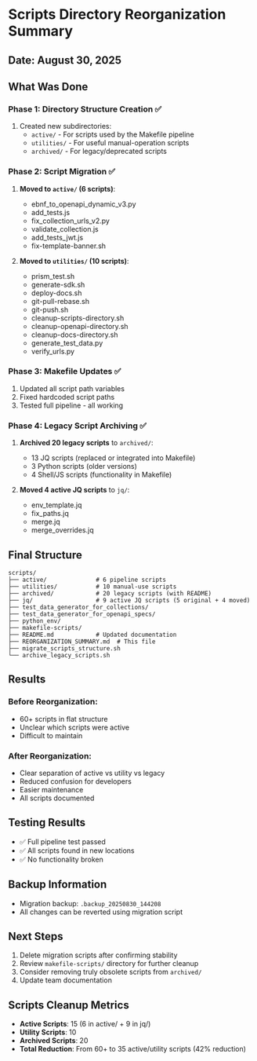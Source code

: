 # Scripts Directory Reorganization Summary

## Date: August 30, 2025

## What Was Done

### Phase 1: Directory Structure Creation ✅
1. Created new subdirectories:
   - `active/` - For scripts used by the Makefile pipeline
   - `utilities/` - For useful manual-operation scripts
   - `archived/` - For legacy/deprecated scripts

### Phase 2: Script Migration ✅
1. **Moved to `active/` (6 scripts)**:
   - ebnf_to_openapi_dynamic_v3.py
   - add_tests.js
   - fix_collection_urls_v2.py
   - validate_collection.js
   - add_tests_jwt.js
   - fix-template-banner.sh

2. **Moved to `utilities/` (10 scripts)**:
   - prism_test.sh
   - generate-sdk.sh
   - deploy-docs.sh
   - git-pull-rebase.sh
   - git-push.sh
   - cleanup-scripts-directory.sh
   - cleanup-openapi-directory.sh
   - cleanup-docs-directory.sh
   - generate_test_data.py
   - verify_urls.py

### Phase 3: Makefile Updates ✅
1. Updated all script path variables
2. Fixed hardcoded script paths
3. Tested full pipeline - all working

### Phase 4: Legacy Script Archiving ✅
1. **Archived 20 legacy scripts** to `archived/`:
   - 13 JQ scripts (replaced or integrated into Makefile)
   - 3 Python scripts (older versions)
   - 4 Shell/JS scripts (functionality in Makefile)

2. **Moved 4 active JQ scripts** to `jq/`:
   - env_template.jq
   - fix_paths.jq
   - merge.jq
   - merge_overrides.jq

## Final Structure

```
scripts/
├── active/              # 6 pipeline scripts
├── utilities/           # 10 manual-use scripts
├── archived/            # 20 legacy scripts (with README)
├── jq/                  # 9 active JQ scripts (5 original + 4 moved)
├── test_data_generator_for_collections/
├── test_data_generator_for_openapi_specs/
├── python_env/
├── makefile-scripts/
├── README.md            # Updated documentation
├── REORGANIZATION_SUMMARY.md  # This file
├── migrate_scripts_structure.sh
└── archive_legacy_scripts.sh
```

## Results

### Before Reorganization:
- 60+ scripts in flat structure
- Unclear which scripts were active
- Difficult to maintain

### After Reorganization:
- Clear separation of active vs utility vs legacy
- Reduced confusion for developers
- Easier maintenance
- All scripts documented

## Testing Results
- ✅ Full pipeline test passed
- ✅ All scripts found in new locations
- ✅ No functionality broken

## Backup Information
- Migration backup: `.backup_20250830_144208`
- All changes can be reverted using migration script

## Next Steps
1. Delete migration scripts after confirming stability
2. Review `makefile-scripts/` directory for further cleanup
3. Consider removing truly obsolete scripts from `archived/`
4. Update team documentation

## Scripts Cleanup Metrics
- **Active Scripts**: 15 (6 in active/ + 9 in jq/)
- **Utility Scripts**: 10
- **Archived Scripts**: 20
- **Total Reduction**: From 60+ to 35 active/utility scripts (42% reduction)